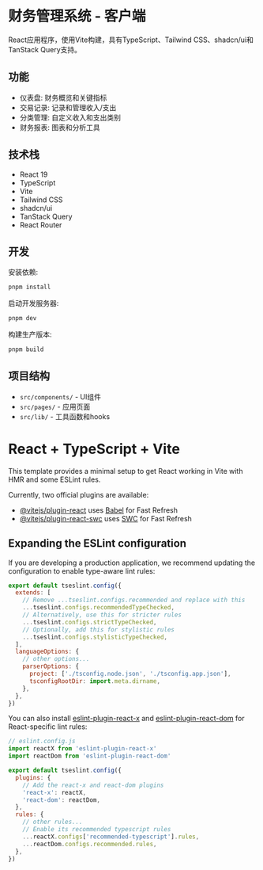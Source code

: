 # 财务管理系统 - 客户端

React应用程序，使用Vite构建，具有TypeScript、Tailwind CSS、shadcn/ui和TanStack Query支持。

## 功能

- 仪表盘: 财务概览和关键指标
- 交易记录: 记录和管理收入/支出
- 分类管理: 自定义收入和支出类别
- 财务报表: 图表和分析工具

## 技术栈

- React 19
- TypeScript
- Vite
- Tailwind CSS
- shadcn/ui
- TanStack Query
- React Router

## 开发

安装依赖:

```bash
pnpm install
```

启动开发服务器:

```bash
pnpm dev
```

构建生产版本:

```bash
pnpm build
```

## 项目结构

- `src/components/` - UI组件
- `src/pages/` - 应用页面
- `src/lib/` - 工具函数和hooks

# React + TypeScript + Vite

This template provides a minimal setup to get React working in Vite with HMR and some ESLint rules.

Currently, two official plugins are available:

- [@vitejs/plugin-react](https://github.com/vitejs/vite-plugin-react/blob/main/packages/plugin-react) uses [Babel](https://babeljs.io/) for Fast Refresh
- [@vitejs/plugin-react-swc](https://github.com/vitejs/vite-plugin-react/blob/main/packages/plugin-react-swc) uses [SWC](https://swc.rs/) for Fast Refresh

## Expanding the ESLint configuration

If you are developing a production application, we recommend updating the configuration to enable type-aware lint rules:

```js
export default tseslint.config({
  extends: [
    // Remove ...tseslint.configs.recommended and replace with this
    ...tseslint.configs.recommendedTypeChecked,
    // Alternatively, use this for stricter rules
    ...tseslint.configs.strictTypeChecked,
    // Optionally, add this for stylistic rules
    ...tseslint.configs.stylisticTypeChecked,
  ],
  languageOptions: {
    // other options...
    parserOptions: {
      project: ['./tsconfig.node.json', './tsconfig.app.json'],
      tsconfigRootDir: import.meta.dirname,
    },
  },
})
```

You can also install [eslint-plugin-react-x](https://github.com/Rel1cx/eslint-react/tree/main/packages/plugins/eslint-plugin-react-x) and [eslint-plugin-react-dom](https://github.com/Rel1cx/eslint-react/tree/main/packages/plugins/eslint-plugin-react-dom) for React-specific lint rules:

```js
// eslint.config.js
import reactX from 'eslint-plugin-react-x'
import reactDom from 'eslint-plugin-react-dom'

export default tseslint.config({
  plugins: {
    // Add the react-x and react-dom plugins
    'react-x': reactX,
    'react-dom': reactDom,
  },
  rules: {
    // other rules...
    // Enable its recommended typescript rules
    ...reactX.configs['recommended-typescript'].rules,
    ...reactDom.configs.recommended.rules,
  },
})
```
